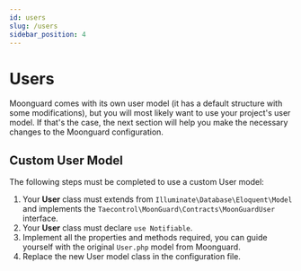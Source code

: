 ```yaml
---
id: users
slug: /users
sidebar_position: 4
---
```


# Users
<!-- Moonguard comes with its own user model (it have a default structure with some modifications) however, you will most likely want to use your project's user model. If that's the case, the next section will help you make the change on Moonguard. -->
Moonguard comes with its own user model (it has a default structure with some modifications), but you will most likely want to use your project's user model. If that's the case, the next section will help you make the necessary changes to the Moonguard configuration.

## Custom User Model

The following steps must be completed to use a custom User model:

1. Your **User** class must extends from `Illuminate\Database\Eloquent\Model` and implements the `Taecontrol\MoonGuard\Contracts\MoonGuardUser` interface.
2. Your **User** class must declare `use Notifiable`.
3. Implement all the properties and methods required, you can guide yourself with the original `User.php` model from Moonguard.
3. Replace the new User model class in the configuration file.